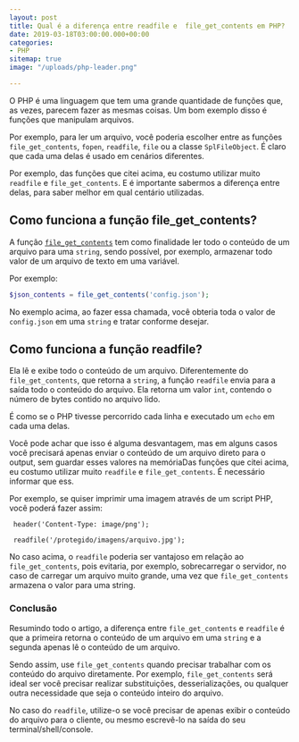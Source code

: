 ```yaml
---
layout: post
title: Qual é a diferença entre readfile e  file_get_contents em PHP?
date: 2019-03-18T03:00:00.000+00:00
categories:
- PHP
sitemap: true
image: "/uploads/php-leader.png"

---
```

O PHP é uma linguagem que tem uma grande quantidade de funções que, as vezes, parecem fazer as mesmas coisas. Um bom exemplo disso é funções que manipulam  arquivos.

Por exemplo, para ler um arquivo, você poderia escolher entre as funções `file_get_contents`, `fopen`, `readfile`, `file` ou a classe `SplFileObject`. É claro que cada uma delas é usado em cenários diferentes.

Por exemplo, das funções que citei acima, eu costumo utilizar muito `readfile` e `file_get_contents`. E é importante sabermos a diferença entre delas, para saber melhor em qual centário utilizadas.

## Como funciona a função file_get_contents?

A função [`file_get_contents`](http://php.net/manual/pt_BR/function.file-get-contents.php) tem como finalidade ler todo o conteúdo de um arquivo para uma `string`, sendo possível, por exemplo, armazenar todo valor de um arquivo de texto em uma variável.

Por exemplo:

```php
$json_contents = file_get_contents('config.json');
```

No exemplo acima, ao fazer essa chamada, você obteria toda o valor de `config.json` em uma `string` e tratar conforme desejar.

## Como funciona a função readfile?

Ela lê e exibe todo o conteúdo de um arquivo. Diferentemente do `file_get_contents`, que retorna a `string`, a função `readfile` envia para a saída todo o conteúdo do arquivo. Ela retorna um valor `int`, contendo o número de bytes contido no arquivo lido.

É como se o PHP tivesse percorrido cada linha e executado um `echo` em cada uma delas.

Você pode achar que isso é alguma desvantagem, mas em alguns casos você precisará apenas enviar o conteúdo de um arquivo direto para o output, sem guardar esses valores na memóriaDas funções que citei acima, eu costumo utilizar muito `readfile` e `file_get_contents`. É necessário informar que ess.

Por exemplo, se quiser imprimir uma imagem através de um script PHP, você poderá fazer assim:

     header('Content-Type: image/png');
     
     readfile('/protegido/imagens/arquivo.jpg');

No caso acima, o `readfile` poderia ser vantajoso em relação ao `file_get_contents`, pois evitaria, por exemplo, sobrecarregar o servidor, no caso de carregar um arquivo muito grande, uma vez que `file_get_contents` armazena o valor para uma string.

### Conclusão

Resumindo todo o artigo, a diferença entre `file_get_contents` e `readfile` é que a primeira retorna o conteúdo de um arquivo em uma `string` e a segunda apenas lê o conteúdo de um arquivo.

Sendo assim, use `file_get_contents` quando precisar trabalhar com os conteúdo do arquivo diretamente. Por exemplo, `file_get_contents` será ideal ser você precisar realizar substituições, desserializações, ou qualquer outra necessidade que seja o conteúdo inteiro do arquivo.

No caso do `readfile`, utilize-o se você precisar de apenas exibir o conteúdo do arquivo para o cliente, ou mesmo escrevê-lo na saída do seu terminal/shell/console.